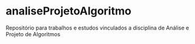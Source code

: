 # analiseProjetoAlgoritmo
Repositório para trabalhos e estudos vinculados a disciplina de Análise e Projeto de Algoritmos

